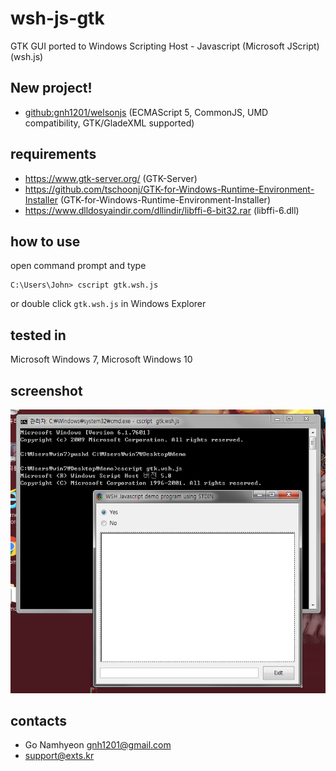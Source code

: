 # wsh-js-gtk
GTK GUI ported to Windows Scripting Host - Javascript (Microsoft JScript) (wsh.js)

## New project!
* [github:gnh1201/welsonjs](https://github.com/gnh1201/welsonjs) (ECMAScript 5, CommonJS, UMD compatibility, GTK/GladeXML supported)

## requirements
* https://www.gtk-server.org/ (GTK-Server)
* https://github.com/tschoonj/GTK-for-Windows-Runtime-Environment-Installer (GTK-for-Windows-Runtime-Environment-Installer)
* https://www.dlldosyaindir.com/dllindir/libffi-6-bit32.rar (libffi-6.dll)

## how to use
open command prompt and type
```
C:\Users\John> cscript gtk.wsh.js
```
or double click `gtk.wsh.js` in Windows Explorer

## tested in
Microsoft Windows 7, Microsoft Windows 10

## screenshot
![screenshot](https://raw.githubusercontent.com/gnh1201/wsh-js-gtk/master/screenshot.png)

## contacts
- Go Namhyeon <gnh1201@gmail.com>
- support@exts.kr
